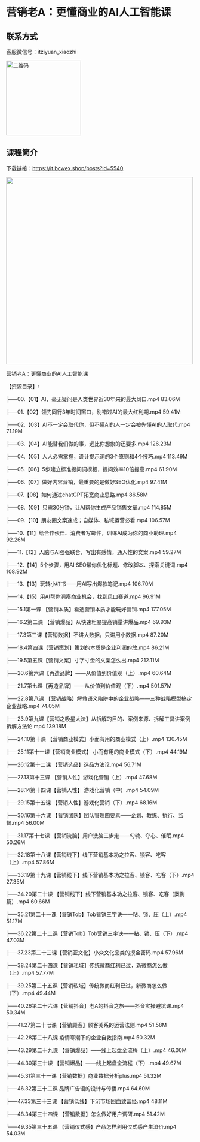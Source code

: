 # 营销老A：更懂商业的AI人工智能课

## 联系方式

客服微信号：itziyuan_xiaozhi

<img src="https://ziyuanyun.oss-cn-guangzhou.aliyuncs.com/common/20240614073449/666b82192834a.jpg" width="200" height="200" alt="二维码">

## 课程简介

下载链接：https://it.bcwex.shop/posts?id=5540

<img src="https://ziyuanyun.oss-cn-guangzhou.aliyuncs.com/yun/20241201162933/674c1e6d932f3.jpg" width="500" alt="">

  营销老A：更懂商业的AI人工智能课



 【资源目录】:

 ├──00.【01】AI，毫无疑问是人类世界近30年来的最大风口.mp4 83.06M

 ├──01.【02】领先同行3年时间窗口，别错过AI的最大红利期.mp4 59.41M

 ├──02.【03】AI不一定会取代你，但不懂AI的人一定会被先懂AI的人取代.mp4 71.19M

 ├──03.【04】AI能替我们做的事，远比你想象的还要多.mp4 126.23M

 ├──04.【05】人人必需掌握，设计提示词的3个原则和4个技巧.mp4 113.49M

 ├──05.【06】5步建立标准提问词模板，提问效率10倍提高.mp4 61.90M

 ├──06.【07】做好内容营销，最重要的是做好SEO优化.mp4 97.41M

 ├──07.【08】如何通过chatGPT拓宽商业思路.mp4 86.58M

 ├──08.【09】只需30分钟，让AI帮你生成产品销售文章.mp4 114.85M

 ├──09.【10】朋友圈文案速成；自媒体、私域运营必看.mp4 106.57M

 ├──10.【11】给合作伙伴、消费者写邮件，训练AI成为你的商业助理.mp4 92.26M

 ├──11.【12】人脑与AI强强联合，写出有感情，通人性的文案.mp4 59.27M

 ├──12.【14】5个步骤，用AI·SEO帮你优化标题、修改脚本、探索关键词.mp4 108.92M

 ├──13.【13】玩转小红书——用AI写出爆款笔记.mp4 106.70M

 ├──14.【15】用AI帮你洞察商业机会，找到风口赛道.mp4 96.91M

 ├──15.1第一课 【营销本质】看透营销本质才能玩好营销.mp4 177.05M

 ├──16.2第二课 【营销爆品】从快速粗暴提高销量讲爆品.mp4 69.93M

 ├──17.3第三课【营销数据】不讲大数据，只讲用小数据.mp4 87.20M

 ├──18.4第四课【营销策划】策划的本质是企业利润的放.mp4 86.21M

 ├──19.5第五课【营销文案】寸字寸金的文案怎么出.mp4 212.11M

 ├──20.6第六课【再造品牌】——从价值到价值观（上）.mp4 60.64M

 ├──21.7第七课【再造品牌】——从价值到价值观（下）.mp4 501.57M

 ├──22.8第八课 【营销战略】解救语义陷阱中的企业战略——三种战略模型搞定企业战略.mp4 74.05M

 ├──23.9第九课【营销之吸星大法】从拆解的目的、案例来源、拆解工具讲案例拆解方法论.mp4 139.18M

 ├──24.10第十课 【营销商业模式】小而有用的商业模式（上）.mp4 130.45M

 ├──25.11第十一课【营销商业模式】 小而有用的商业模式（下）.mp4 44.19M

 ├──26.12第十二课 【营销选品】选品方法论.mp4 56.71M

 ├──27.13第十三课 【营销人性】游戏化营销（上）.mp4 47.68M

 ├──28.14第十四课【营销人性】 游戏化营销（中）.mp4 54.09M

 ├──29.15第十五课 【营销人性】游戏化营销（下）.mp4 68.16M

 ├──30.16第十六课 【营销团队】团队管理四要素——企划、教练、执行、监督.mp4 56.00M

 ├──31.17第十七课 【营销洗脑】用户洗脑三步走——勾魂、夺心、催眠.mp4 50.26M

 ├──32.18第十八课【营销线下】线下营销基本功之拉客、锁客、吃客（上）.mp4 57.86M

 ├──33.19第十九课【营销线下】线下营销基本功之拉客、锁客、吃客（下）.mp4 27.35M

 ├──34.20第二十课 【营销线下】线下营销基本功之拉客、锁客、吃客（案例篇）.mp4 60.66M

 ├──35.21第二十一课【营销Tob】Tob营销三字诀——粘、锁、压（上）.mp4 51.17M

 ├──36.22第二十二课【营销Tob】Tob营销三字诀——粘、锁、压（下）.mp4 47.03M

 ├──37.23第二十三课【营销亚文化】小众文化品类的摸金密码.mp4 57.96M

 ├──38.24第二十四课【营销私域】传统微商红利已过，新微商怎么做（上）.mp4 57.77M

 ├──39.25第二十五课【营销私域】传统微商红利已过，新微商怎么做（下）.mp4 49.44M

 ├──40.26第二十六课【营销抖音】老A的抖音之旅——抖音实操避坑课.mp4 50.34M

 ├──41.27第二十七课【营销顾客】顾客关系的运营法则.mp4 51.58M

 ├──42.28第二十八课 疫情寒潮下的企业自救指南.mp4 50.32M

 ├──43.29第二十九课 【营销爆品】——线上起盘全流程（上）.mp4 46.00M

 ├──44.30第三十课 【营销爆品】——线上起盘全流程（下）.mp4 49.67M

 ├──45.31第三十一课【营销数据】商业数据分析plus.mp4 51.32M

 ├──46.32第三十二课 品牌广告语的设计与传播.mp4 64.60M

 ├──47.33第三十三课 【营销低线】下沉市场回血致富经.mp4 48.11M

 ├──48.34第三十四课 【营销数据】怎么做好用户调研.mp4 51.42M

 └──49.35第三十五课 【营销仪式感】产品怎样利用仪式感产生溢价.mp4 54.03M

  